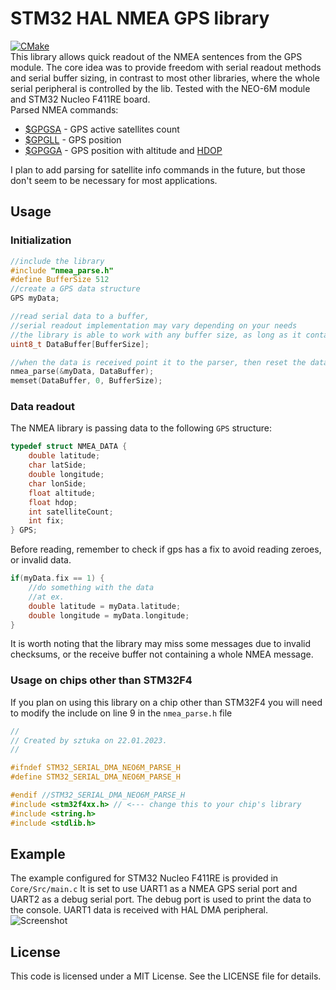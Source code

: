 # STM32 HAL NMEA GPS library
[![CMake](https://github.com/sztvka/stm32-nmea-gps-hal/actions/workflows/cmake.yml/badge.svg)](https://github.com/sztvka/stm32-nmea-gps-hal/actions/workflows/cmake.yml)  
This library allows quick readout of the NMEA sentences from the GPS module. The core idea was to provide freedom with serial readout methods and serial buffer sizing, in contrast to most other libraries, where the whole serial peripheral is controlled by the lib. Tested with the NEO-6M module and STM32 Nucleo F411RE board.  
Parsed NMEA commands:
- [$GPGSA](http://aprs.gids.nl/nmea/#gsa) - GPS active satellites count
- [$GPGLL](http://aprs.gids.nl/nmea/#gll) - GPS position
- [$GPGGA](http://aprs.gids.nl/nmea/#gga) - GPS position with altitude and [HDOP](https://en.wikipedia.org/wiki/Horizontal_dilution_of_precision)  

I plan to add parsing for satellite info commands in the future, but those don't seem to be necessary for most applications.
## Usage
### Initialization
```c
//include the library
#include "nmea_parse.h"
#define BufferSize 512
//create a GPS data structure
GPS myData;

//read serial data to a buffer, 
//serial readout implementation may vary depending on your needs
//the library is able to work with any buffer size, as long as it contains at least one whole NMEA message
uint8_t DataBuffer[BufferSize];

//when the data is received point it to the parser, then reset the data buffer
nmea_parse(&myData, DataBuffer);
memset(DataBuffer, 0, BufferSize);
```

### Data readout
The NMEA library is passing data to the following `GPS` structure:
```c
typedef struct NMEA_DATA {
    double latitude;
    char latSide;
    double longitude;
    char lonSide;
    float altitude;
    float hdop;
    int satelliteCount;
    int fix;
} GPS;
```
Before reading, remember to check if gps has a fix to avoid reading zeroes, or invalid data.
```c
if(myData.fix == 1) {
    //do something with the data
    //at ex.
    double latitude = myData.latitude;
    double longitude = myData.longitude;
}
```
It is worth noting that the library may miss some messages due to invalid checksums, or the receive buffer not containing a whole NMEA message.

### Usage on chips other than STM32F4
If you plan on using this library on a chip other than STM32F4 you will need to modify the include on line 9 in the `nmea_parse.h` file
```c
//
// Created by sztuka on 22.01.2023.
//

#ifndef STM32_SERIAL_DMA_NEO6M_PARSE_H
#define STM32_SERIAL_DMA_NEO6M_PARSE_H

#endif //STM32_SERIAL_DMA_NEO6M_PARSE_H
#include <stm32f4xx.h> // <--- change this to your chip's library
#include <string.h>
#include <stdlib.h>
```

## Example
The example configured for STM32 Nucleo F411RE is provided in `Core/Src/main.c` It is set to use UART1 as a NMEA GPS serial port and UART2 as a debug serial port. The debug port is used to print the data to the console. UART1 data is received with HAL DMA peripheral.
![Screenshot](https://user-images.githubusercontent.com/47701797/214347752-66d7c402-4522-43e1-9f62-41c30ce52bf6.png)

## License
This code is licensed under a MIT License. See the LICENSE file for details.
